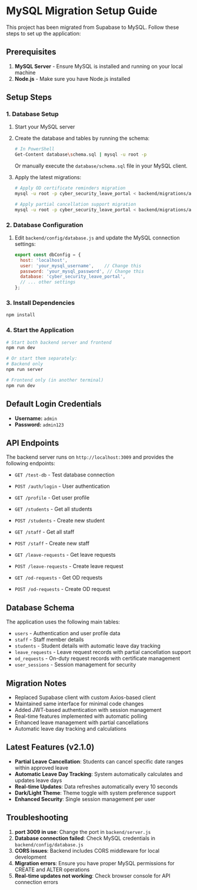 # MySQL Migration Setup Guide

This project has been migrated from Supabase to MySQL. Follow these steps to set up the application:

## Prerequisites

1. **MySQL Server** - Ensure MySQL is installed and running on your local machine
2. **Node.js** - Make sure you have Node.js installed

## Setup Steps

### 1. Database Setup

1. Start your MySQL server
2. Create the database and tables by running the schema:
   ```bash
   # In PowerShell
   Get-Content database\schema.sql | mysql -u root -p
   ```
   Or manually execute the `database/schema.sql` file in your MySQL client.

3. Apply the latest migrations:
   ```bash
   # Apply OD certificate reminders migration
   mysql -u root -p cyber_security_leave_portal < backend/migrations/add_last_notification_date.sql
   
   # Apply partial cancellation support migration
   mysql -u root -p cyber_security_leave_portal < backend/migrations/add_partial_cancellation_fields.sql
   ```

### 2. Database Configuration

1. Edit `backend/config/database.js` and update the MySQL connection settings:
   ```javascript
   export const dbConfig = {
     host: 'localhost',
     user: 'your_mysql_username',    // Change this
     password: 'your_mysql_password', // Change this
     database: 'cyber_security_leave_portal',
     // ... other settings
   };
   ```

### 3. Install Dependencies

```bash
npm install
```

### 4. Start the Application

```bash
# Start both backend server and frontend
npm run dev

# Or start them separately:
# Backend only
npm run server

# Frontend only (in another terminal)
npm run dev
```

## Default Login Credentials

- **Username:** `admin`
- **Password:** `admin123`

## API Endpoints

The backend server runs on `http://localhost:3009` and provides the following endpoints:

- `GET /test-db` - Test database connection

- `POST /auth/login` - User authentication
- `GET /profile` - Get user profile
- `GET /students` - Get all students
- `POST /students` - Create new student
- `GET /staff` - Get all staff
- `POST /staff` - Create new staff
- `GET /leave-requests` - Get leave requests
- `POST /leave-requests` - Create leave request
- `GET /od-requests` - Get OD requests
- `POST /od-requests` - Create OD request

## Database Schema

The application uses the following main tables:
- `users` - Authentication and user profile data
- `staff` - Staff member details  
- `students` - Student details with automatic leave day tracking
- `leave_requests` - Leave request records with partial cancellation support
- `od_requests` - On-duty request records with certificate management
- `user_sessions` - Session management for security

## Migration Notes

- Replaced Supabase client with custom Axios-based client
- Maintained same interface for minimal code changes
- Added JWT-based authentication with session management
- Real-time features implemented with automatic polling
- Enhanced leave management with partial cancellations
- Automatic leave day tracking and calculations

## Latest Features (v2.1.0)

- **Partial Leave Cancellation**: Students can cancel specific date ranges within approved leave
- **Automatic Leave Day Tracking**: System automatically calculates and updates leave days
- **Real-time Updates**: Data refreshes automatically every 10 seconds
- **Dark/Light Theme**: Theme toggle with system preference support
- **Enhanced Security**: Single session management per user

## Troubleshooting

1. **port 3009 in use**: Change the port in `backend/server.js`
2. **Database connection failed**: Check MySQL credentials in `backend/config/database.js`
3. **CORS issues**: Backend includes CORS middleware for local development
4. **Migration errors**: Ensure you have proper MySQL permissions for CREATE and ALTER operations
5. **Real-time updates not working**: Check browser console for API connection errors

